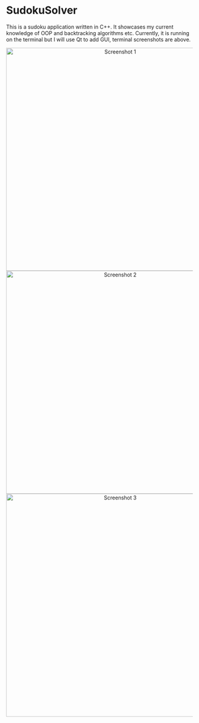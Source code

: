# SudokuSolver

This is a sudoku application written in C++. It showcases my current knowledge of OOP and backtracking algorithms etc. Currently, it is running on the terminal but I will use Qt to add GUI, terminal screenshots are above.

<p align="center">
  <img src="https://user-images.githubusercontent.com/108605025/228585963-99b9f057-e579-41e6-9cfa-3202198935d9.png" height="600" alt="Screenshot 1">
  <img src="https://user-images.githubusercontent.com/108605025/228586020-5219da66-aaa5-461a-937d-0cd3e3d74696.png" height="600" alt="Screenshot 2">
  <img src="https://user-images.githubusercontent.com/108605025/228586057-7f2b3a74-191d-460b-8753-486db0cb4aa2.png" height="600" alt="Screenshot 3">
</p>
